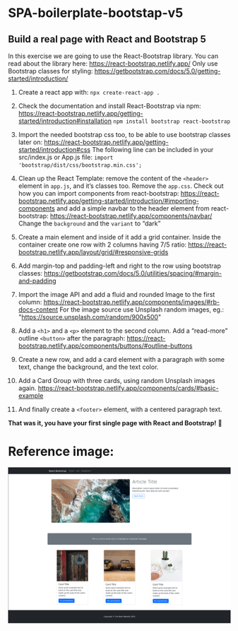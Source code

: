 # SPA-boilerplate-bootstap-v5
## Build a real page with React and Bootstrap 5
In this exercise we are going to use the React-Bootstrap library. You can read about the library here: https://react-bootstrap.netlify.app/
Only use Bootstrap classes for styling: https://getbootstrap.com/docs/5.0/getting-started/introduction/

1. Create a react app with: `npx create-react-app .`
2. Check the documentation and install React-Bootstrap via npm: https://react-bootstrap.netlify.app/getting-started/introduction#installation
`npm install bootstrap react-bootstrap`

3. Import the needed bootstrap css too, to be able to use bootstrap classes later on:
https://react-bootstrap.netlify.app/getting-started/introduction#css 
The following line can be included in your src/index.js or App.js file: `import 'bootstrap/dist/css/bootstrap.min.css';`

4. Clean up the React Template: remove the content of the `<header>` element in `app.js`, and it’s classes too. Remove the `app.css`.
	Check out how you can import components from react-bootstrap: https://react-bootstrap.netlify.app/getting-started/introduction/#importing-components and add a simple navbar to the header element from react-bootstrap: https://react-bootstrap.netlify.app/components/navbar/
Change the `background` and the `variant` to “dark”

5. Create a main element and inside of it add a grid container. Inside the container create one row with 2 columns having 7/5 ratio: https://react-bootstrap.netlify.app/layout/grid/#responsive-grids

6. Add margin-top  and padding-left and right to the row using bootstrap classes: https://getbootstrap.com/docs/5.0/utilities/spacing/#margin-and-padding

7. Import the image API and add a fluid and rounded Image to the first column: https://react-bootstrap.netlify.app/components/images/#rb-docs-content 
For the image source use Unsplash random images, eg.: "https://source.unsplash.com/random/900x500"

8. Add a `<h1>` and a `<p>` element to the second column. Add a “read-more” outline `<button>` after the paragraph: https://react-bootstrap.netlify.app/components/buttons/#outline-buttons

9. Create a new row, and add a card element with a paragraph with some text, change the background, and the text color.

10. Add a Card Group with three cards, using random Unsplash images again. https://react-bootstrap.netlify.app/components/cards/#basic-example

11. And finally create a `<footer>` element, with a centered paragraph text. 

 **That was it, you have your first single page with React and Bootstrap!** 🥳



# Reference image: 


![Alt](./referenceImage.png)
